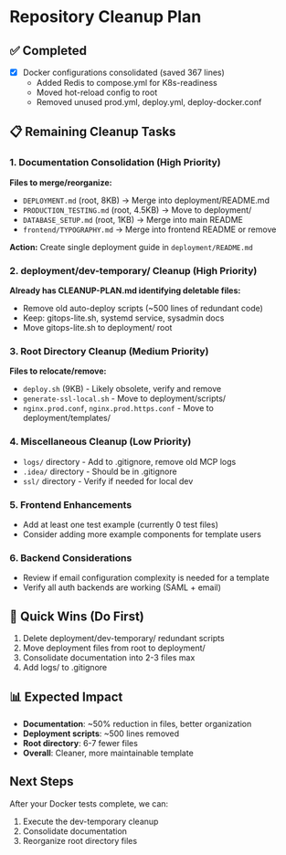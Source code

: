 # Repository Cleanup Plan

## ✅ Completed
- [x] Docker configurations consolidated (saved 367 lines)
  - Added Redis to compose.yml for K8s-readiness
  - Moved hot-reload config to root
  - Removed unused prod.yml, deploy.yml, deploy-docker.conf

## 📋 Remaining Cleanup Tasks

### 1. Documentation Consolidation (High Priority)
**Files to merge/reorganize:**
- `DEPLOYMENT.md` (root, 8KB) → Merge into deployment/README.md
- `PRODUCTION_TESTING.md` (root, 4.5KB) → Move to deployment/
- `DATABASE_SETUP.md` (root, 1KB) → Merge into main README
- `frontend/TYPOGRAPHY.md` → Merge into frontend README or remove

**Action:** Create single deployment guide in `deployment/README.md`

### 2. deployment/dev-temporary/ Cleanup (High Priority)
**Already has CLEANUP-PLAN.md identifying deletable files:**
- Remove old auto-deploy scripts (~500 lines of redundant code)
- Keep: gitops-lite.sh, systemd service, sysadmin docs
- Move gitops-lite.sh to deployment/ root

### 3. Root Directory Cleanup (Medium Priority)
**Files to relocate/remove:**
- `deploy.sh` (9KB) - Likely obsolete, verify and remove
- `generate-ssl-local.sh` - Move to deployment/scripts/
- `nginx.prod.conf`, `nginx.prod.https.conf` - Move to deployment/templates/

### 4. Miscellaneous Cleanup (Low Priority)
- `logs/` directory - Add to .gitignore, remove old MCP logs
- `.idea/` directory - Should be in .gitignore
- `ssl/` directory - Verify if needed for local dev

### 5. Frontend Enhancements
- Add at least one test example (currently 0 test files)
- Consider adding more example components for template users

### 6. Backend Considerations
- Review if email configuration complexity is needed for a template
- Verify all auth backends are working (SAML + email)

## 🎯 Quick Wins (Do First)
1. Delete deployment/dev-temporary/ redundant scripts
2. Move deployment files from root to deployment/
3. Consolidate documentation into 2-3 files max
4. Add logs/ to .gitignore

## 📊 Expected Impact
- **Documentation**: ~50% reduction in files, better organization
- **Deployment scripts**: ~500 lines removed
- **Root directory**: 6-7 fewer files
- **Overall**: Cleaner, more maintainable template

## Next Steps
After your Docker tests complete, we can:
1. Execute the dev-temporary cleanup
2. Consolidate documentation
3. Reorganize root directory files
